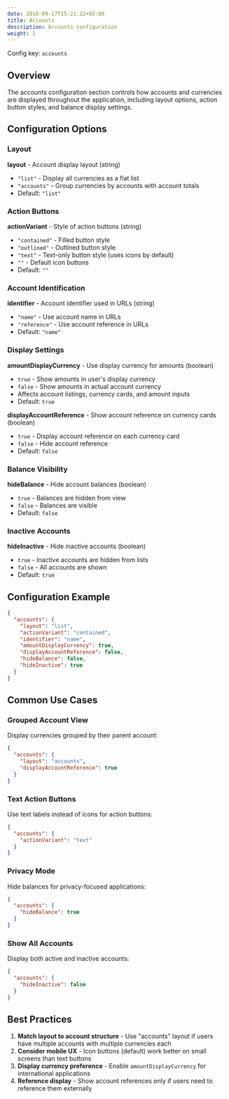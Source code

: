 ```yaml
---
date: 2018-09-17T15:21:22+02:00
title: Accounts
description: Accounts configuration
weight: 1
---
```


Config key: `accounts`

## Overview

The accounts configuration section controls how accounts and currencies are displayed throughout the application, including layout options, action button styles, and balance display settings.

## Configuration Options

### Layout

**layout** - Account display layout (string)
- `"list"` - Display all currencies as a flat list
- `"accounts"` - Group currencies by accounts with account totals
- Default: `"list"`

### Action Buttons

**actionVariant** - Style of action buttons (string)
- `"contained"` - Filled button style
- `"outlined"` - Outlined button style
- `"text"` - Text-only button style (uses icons by default)
- `""` - Default icon buttons
- Default: `""`

### Account Identification

**identifier** - Account identifier used in URLs (string)
- `"name"` - Use account name in URLs
- `"reference"` - Use account reference in URLs
- Default: `"name"`

### Display Settings

**amountDisplayCurrency** - Use display currency for amounts (boolean)
- `true` - Show amounts in user's display currency
- `false` - Show amounts in actual account currency
- Affects account listings, currency cards, and amount inputs
- Default: `true`

**displayAccountReference** - Show account reference on currency cards (boolean)
- `true` - Display account reference on each currency card
- `false` - Hide account reference
- Default: `false`

### Balance Visibility

**hideBalance** - Hide account balances (boolean)
- `true` - Balances are hidden from view
- `false` - Balances are visible
- Default: `false`

### Inactive Accounts

**hideInactive** - Hide inactive accounts (boolean)
- `true` - Inactive accounts are hidden from lists
- `false` - All accounts are shown
- Default: `true`

## Configuration Example

```json
{
  "accounts": {
    "layout": "list",
    "actionVariant": "contained",
    "identifier": "name",
    "amountDisplayCurrency": true,
    "displayAccountReference": false,
    "hideBalance": false,
    "hideInactive": true
  }
}
```

## Common Use Cases

### Grouped Account View

Display currencies grouped by their parent account:

```json
{
  "accounts": {
    "layout": "accounts",
    "displayAccountReference": true
  }
}
```

### Text Action Buttons

Use text labels instead of icons for action buttons:

```json
{
  "accounts": {
    "actionVariant": "text"
  }
}
```

### Privacy Mode

Hide balances for privacy-focused applications:

```json
{
  "accounts": {
    "hideBalance": true
  }
}
```

### Show All Accounts

Display both active and inactive accounts:

```json
{
  "accounts": {
    "hideInactive": false
  }
}
```

## Best Practices

1. **Match layout to account structure** - Use "accounts" layout if users have multiple accounts with multiple currencies each
2. **Consider mobile UX** - Icon buttons (default) work better on small screens than text buttons
3. **Display currency preference** - Enable `amountDisplayCurrency` for international applications
4. **Reference display** - Show account references only if users need to reference them externally
